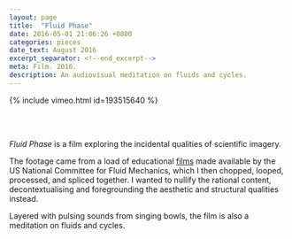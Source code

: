 ```yaml
---
layout: page
title:  "Fluid Phase"
date: 2016-05-01 21:06:26 +0800
categories: pieces
date_text: August 2016
excerpt_separator: <!--end_excerpt-->
meta: Film. 2016.
description: An audiovisual meditation on fluids and cycles.
---
```


{% include vimeo.html id=193515640 %}

<br />
<br />

_Fluid Phase_ is a film exploring the incidental qualities of scientific imagery.

The footage came from a load of educational [films](http://web.mit.edu/hml/ncfmf.html) made available by the US National Committee for Fluid Mechanics, which I then chopped, looped, processed, and spliced together. I wanted to nullify the rational content, decontextualising and foregrounding the aesthetic and structural qualities instead.

Layered with pulsing sounds from singing bowls, the film is also a meditation on fluids and cycles.
